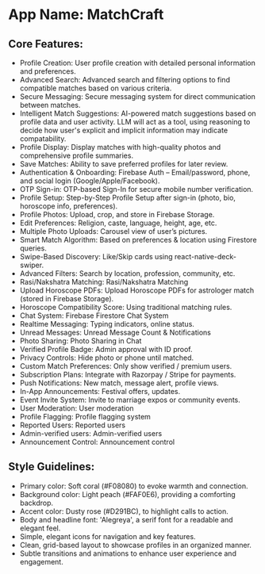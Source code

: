 # **App Name**: MatchCraft

## Core Features:

- Profile Creation: User profile creation with detailed personal information and preferences.
- Advanced Search: Advanced search and filtering options to find compatible matches based on various criteria.
- Secure Messaging: Secure messaging system for direct communication between matches.
- Intelligent Match Suggestions: AI-powered match suggestions based on profile data and user activity. LLM will act as a tool, using reasoning to decide how user's explicit and implicit information may indicate compatability.
- Profile Display: Display matches with high-quality photos and comprehensive profile summaries.
- Save Matches: Ability to save preferred profiles for later review.
- Authentication & Onboarding: Firebase Auth – Email/password, phone, and social login (Google/Apple/Facebook).
- OTP Sign-in: OTP-based Sign-In for secure mobile number verification.
- Profile Setup: Step-by-Step Profile Setup after sign-in (photo, bio, horoscope info, preferences).
- Profile Photos: Upload, crop, and store in Firebase Storage.
- Edit Preferences: Religion, caste, language, height, age, etc.
- Multiple Photo Uploads: Carousel view of user’s pictures.
- Smart Match Algorithm: Based on preferences & location using Firestore queries.
- Swipe-Based Discovery: Like/Skip cards using react-native-deck-swiper.
- Advanced Filters: Search by location, profession, community, etc.
- Rasi/Nakshatra Matching: Rasi/Nakshatra Matching
- Upload Horoscope PDFs: Upload Horoscope PDFs for astrologer match (stored in Firebase Storage).
- Horoscope Compatibility Score: Using traditional matching rules.
- Chat System: Firebase Firestore Chat System
- Realtime Messaging: Typing indicators, online status.
- Unread Messages: Unread Message Count & Notifications
- Photo Sharing: Photo Sharing in Chat
- Verified Profile Badge: Admin approval with ID proof.
- Privacy Controls: Hide photo or phone until matched.
- Custom Match Preferences: Only show verified / premium users.
- Subscription Plans: Integrate with Razorpay / Stripe for payments.
- Push Notifications: New match, message alert, profile views.
- In-App Announcements: Festival offers, updates.
- Event Invite System: Invite to marriage expos or community events.
- User Moderation: User moderation
- Profile Flagging: Profile flagging system
- Reported Users: Reported users
- Admin-verified users: Admin-verified users
- Announcement Control: Announcement control

## Style Guidelines:

- Primary color: Soft coral (#F08080) to evoke warmth and connection.
- Background color: Light peach (#FAF0E6), providing a comforting backdrop.
- Accent color: Dusty rose (#D291BC), to highlight calls to action.
- Body and headline font: 'Alegreya', a serif font for a readable and elegant feel.
- Simple, elegant icons for navigation and key features.
- Clean, grid-based layout to showcase profiles in an organized manner.
- Subtle transitions and animations to enhance user experience and engagement.